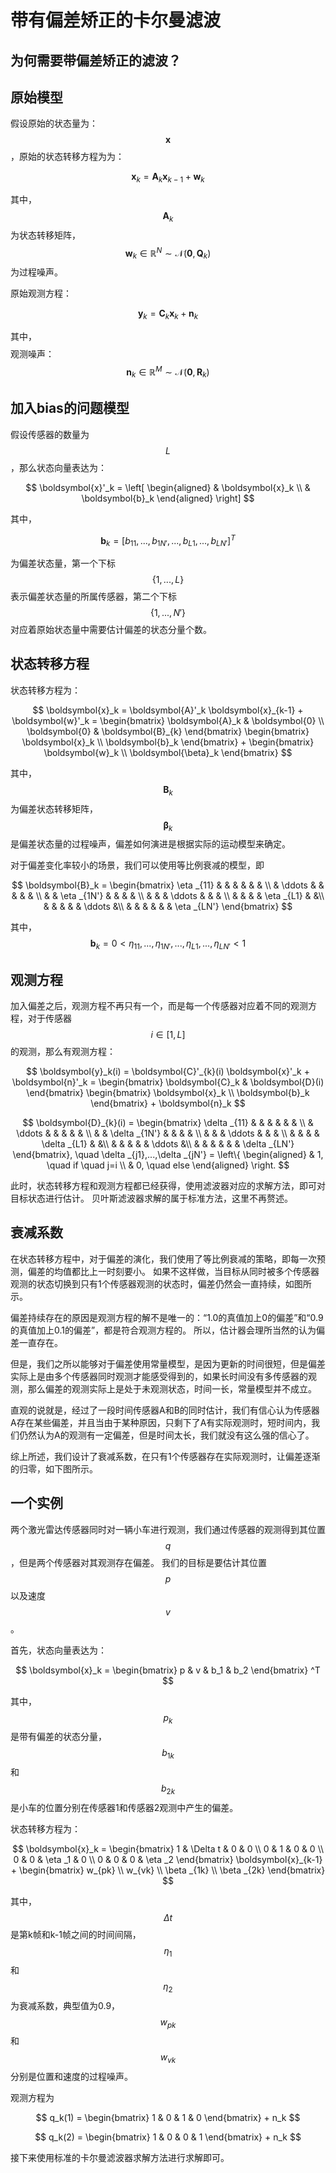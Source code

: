# 带有偏差矫正的卡尔曼滤波

## 为何需要带偏差矫正的滤波？

## 原始模型
假设原始的状态量为： $$ \boldsymbol{x} $$，原始的状态转移方程为为：

$$
\boldsymbol{x}_k = \boldsymbol{A}_k \boldsymbol{x}_{k-1} + \boldsymbol{w}_k
$$

其中， $$ \boldsymbol{A}_k $$ 为状态转移矩阵，$$ \boldsymbol{w}_k \in \mathbb{R}^N \sim \mathcal{N}(\boldsymbol{0}, \boldsymbol{Q}_k) $$ 为过程噪声。

原始观测方程：

$$
    \boldsymbol{y}_k = \boldsymbol{C}_k \boldsymbol{x}_k + \boldsymbol{n}_k
$$


其中， $$  $$ 观测噪声： $$ \boldsymbol{n}_k \in \mathbb{R}^M \sim \mathcal{N}(\boldsymbol{0}, \boldsymbol{R}_k) $$

## 加入bias的问题模型

假设传感器的数量为 $$ L $$，那么状态向量表达为：

$$
\boldsymbol{x}'_k = \left[
\begin{aligned}
     & \boldsymbol{x}_k \\
     & \boldsymbol{b}_k
\end{aligned}
\right]
$$

其中，

$$
\boldsymbol{b}_k = [b_{11}, ... , b_{1N'}, ..., b_{L1}, ... , b_{LN'}] ^T
$$

为偏差状态量，第一个下标 $$ \{1,...,L\} $$ 表示偏差状态量的所属传感器，第二个下标 $$ \{1,...,N'\} $$ 对应着原始状态量中需要估计偏差的状态分量个数。

## 状态转移方程

状态转移方程为：

$$
    \boldsymbol{x}_k = 
    \boldsymbol{A}'_k \boldsymbol{x}_{k-1} + \boldsymbol{w}'_k = 
    \begin{bmatrix}
    \boldsymbol{A}_k & \boldsymbol{0} \\
    \boldsymbol{0} & \boldsymbol{B}_{k}
    \end{bmatrix}
    \begin{bmatrix} \boldsymbol{x}_k \\ \boldsymbol{b}_k \end{bmatrix}
    +
    \begin{bmatrix}
    \boldsymbol{w}_k \\
    \boldsymbol{\beta}_k
    \end{bmatrix}
$$

其中， $$ \boldsymbol{B}_k $$ 为偏差状态转移矩阵， $$ \boldsymbol{\beta}_k $$ 是偏差状态量的过程噪声，偏差如何演进是根据实际的运动模型来确定。

对于偏差变化率较小的场景，我们可以使用等比例衰减的模型，即

$$
    \boldsymbol{B}_k = 
    \begin{bmatrix}
    \eta _{11} & & & & & & \\
    & \ddots & & & & & \\
    & & \eta _{1N'} & & & & \\
    & & & \ddots & & & \\
    & & & & \eta _{L1} & &\\
    & & & & & \ddots &\\
    & & & & & & \eta _{LN'}
    \end{bmatrix}
$$

其中，
$$  \boldsymbol{b}_k = 0 < \eta _{11}, ... , \eta _{1N'}, ..., \eta _{L1}, ... , \eta _{LN'} < 1 $$

## 观测方程

加入偏差之后，观测方程不再只有一个，而是每一个传感器对应着不同的观测方程，对于传感器 $$ i \in [1,L] $$ 的观测，那么有观测方程：

$$
    \boldsymbol{y}_k(i)
    = \boldsymbol{C}'_{k}(i) \boldsymbol{x}'_k + \boldsymbol{n}'_k
    = \begin{bmatrix} \boldsymbol{C}_k & \boldsymbol{D}(i) \end{bmatrix}
    \begin{bmatrix} \boldsymbol{x}_k \\ \boldsymbol{b}_k \end{bmatrix} 
    + \boldsymbol{n}_k
$$

$$
    \boldsymbol{D}_{k}(i) = 
    \begin{bmatrix}
    \delta _{11} & & & & & & \\
    & \ddots & & & & & \\
    & & \delta _{1N'} & & & & \\
    & & & \ddots & & & \\
    & & & & \delta _{L1} & &\\
    & & & & & \ddots &\\
    & & & & & & \delta _{LN'}
    \end{bmatrix},
    \quad
    \delta _{j1},...,\delta _{jN'} = 
    \left\{
    \begin{aligned}
        & 1, \quad if \quad j=i \\
        & 0, \quad else
    \end{aligned}
    \right.
$$

此时，状态转移方程和观测方程都已经获得，使用滤波器对应的求解方法，即可对目标状态进行估计。
贝叶斯滤波器求解的属于标准方法，这里不再赘述。

## 衰减系数

在状态转移方程中，对于偏差的演化，我们使用了等比例衰减的策略，即每一次预测，偏差的均值都比上一时刻要小。
如果不这样做，当目标从同时被多个传感器观测的状态切换到只有1个传感器观测的状态时，偏差仍然会一直持续，如图所示。

偏差持续存在的原因是观测方程的解不是唯一的：“1.0的真值加上0的偏差”和“0.9的真值加上0.1的偏差”，都是符合观测方程的。
所以，估计器会理所当然的认为偏差一直存在。

但是，我们之所以能够对于偏差使用常量模型，是因为更新的时间很短，但是偏差实际上是由多个传感器同时观测才能感受得到的，如果长时间没有多传感器的观测，那么偏差的观测实际上是处于未观测状态，时间一长，常量模型并不成立。

直观的说就是，经过了一段时间传感器A和B的同时估计，我们有信心认为传感器A存在某些偏差，并且当由于某种原因，只剩下了A有实际观测时，短时间内，我们仍然认为A的观测有一定偏差，但是时间太长，我们就没有这么强的信心了。

综上所述，我们设计了衰减系数，在只有1个传感器存在实际观测时，让偏差逐渐的归零，如下图所示。


## 一个实例

两个激光雷达传感器同时对一辆小车进行观测，我们通过传感器的观测得到其位置 $$ q $$，但是两个传感器对其观测存在偏差。
我们的目标是要估计其位置 $$ p $$以及速度 $$ v $$。

首先，状态向量表达为：

$$
\boldsymbol{x}_k =
    \begin{bmatrix}
    p & v & b_1 & b_2
    \end{bmatrix} ^T
$$

其中， $$ p_k $$ 是带有偏差的状态分量， $$ b_{1k} $$ 和 $$ b_{2k} $$ 是小车的位置分别在传感器1和传感器2观测中产生的偏差。

状态转移方程为：

$$
    \boldsymbol{x}_k = 
    \begin{bmatrix}
    1 & \Delta t & 0 & 0 \\
    0 & 1 & 0 & 0 \\
    0 & 0 & \eta _1 & 0 \\
    0 & 0 & 0 & \eta _2
    \end{bmatrix}
    \boldsymbol{x}_{k-1}
    +
    \begin{bmatrix}
    w_{pk} \\ w_{vk} \\ \beta _{1k} \\ \beta _{2k}
    \end{bmatrix}
$$

其中， $$ \Delta t $$ 是第k帧和k-1帧之间的时间间隔，$$ \eta _1 $$和 $$ \eta _2 $$ 为衰减系数，典型值为0.9， $$ w_{pk} $$ 和 $$ w_{vk} $$ 分别是位置和速度的过程噪声。

观测方程为

$$
    q_k(1) = 
    \begin{bmatrix} 1 & 0 & 1 & 0 \end{bmatrix}
    + n_k
$$

$$
    q_k(2) = 
    \begin{bmatrix} 1 & 0 & 0 & 1 \end{bmatrix}
    + n_k
$$

接下来使用标准的卡尔曼滤波器求解方法进行求解即可。